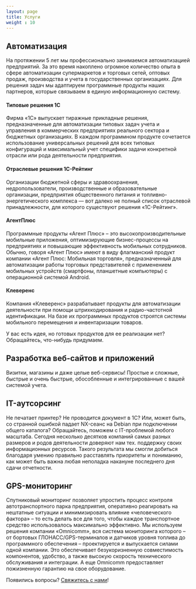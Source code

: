 ```yaml
---
layout: page
title: Услуги
weight : 10
---
```


## Автоматизация
На протяжении 5 лет мы профессионально занимаемся автоматизацией предприятий. За это время накоплено огромное количество опыта в сфере автоматизации супермаркетов и торговых сетей, оптовых продаж, производства и учета в государственных организациях. Для решения задач мы адаптируем программные продукты наших партнеров, которые связываем в единую информационную систему.



#### Типовые решения 1С
<div class="partner-logo partner-1c"><a title="Сайт 1С" href="http://v8.1c.ru"></a></div>
Фирма «1С» выпускает тиражные прикладные решения, предназначенные для автоматизации типовых задач учета и управления в коммерческих предприятиях реального сектора и бюджетных организациях. В каждом программном продукте сочетается использование универсальных решений для всех типовых конфигураций и максимальный учет специфики задачи конкретной отрасли или рода деятельности предприятия.


#### Отраслевые решения 1С-Рейтинг
<div class="partner-logo partner-1c-rating"><a title="Сайт 1С-Рейтинг" href="http://1c-rating.kz"></a></div>
Организации бюджетной сферы и здравоохранения, недропользователи, производственные и образовательные организации, предприятия общественного питания и топливно-энергетического комплекса &mdash; вот далеко не полный список отраслевой принадлежности, для которого существуют решения «1С-Рейтинг».

#### АгентПлюс
<div class="partner-logo partner-ap"><a title="Сайт АгентПлюс" href="http://agentplus.ru"></a></div>
Программные продукты «Агент Плюс» – это высокопроизводительные мобильные приложения, оптимизирующие бизнес-процессы на предприятиях и повышающие эффективность мобильных сотрудников. Обычно, говоря «Агент Плюс» имеют в виду флагманский продукт компании «Агент Плюс: Мобильная торговля», предназначенный для автоматизации работы торговых представителей с применением мобильных устройств (смартфоны, планшетные компьютеры) с операционной системой Android.


#### Клеверенс
<div class="partner-logo partner-cleverence"><a title="Сайт Клеверенс" href="http://cleverence.ru"></a></div>
Компания «Клеверенс» разрабатывает продукты для автоматизации деятельности при помощи штрихкодирования и радио-частотной идентификации. На базе их программных продуктов строятся системы мобильного перемещения и инвентаризации товаров.

<p class='message' markdown='1'>
У вас есть идея, но готовых продуктов для ее реализации нет? Обращайтесь, что-нибудь придумаем.
</p>


## Разработка веб-сайтов и приложений
Визитки, магазины и даже целые веб-сервисы! Простые и сложные, быстрые и очень быстрые, обособленные и интегрированные с вашей системой учета.



## IT-аутсорсинг
Не печатает принтер? Не проводится документ в 1С? Или, может быть, со странной ошибкой падает NX-сеанс на Debian при подключении общего каталога? Обращайтесь, поможем с IT-проблемой любого масштаба. Сегодня несколько десятков компаний самых разных размеров и родов деятельности доверяют нам тех. поддержку своих информационных ресурсов. Такого результата мы смогли добиться благодаря умению правильно расставлять приоритеты и пониманию, как может быть важна любая неполадка накануне последнего дня сдачи отчетности.


## GPS-мониторинг
<div class="partner-logo partner-omnicomm"><a title="Сайт Omnicomm" href="http://omnicomm.ru"></a></div>
Спутниковый мониторинг позволяет упростить процесс контроля автотранспортного парка предприятия, оперативно реагировать на нештатные ситуации и минимизировать влияние «человеческого фактора» – то есть делать все для того, чтобы каждое транспортное средство использовалось максимально эффективно. Мы используем решения компании «Omnicomm», вся система мониторинга которого – от бортовых ГЛОНАСС/GPS-терминалов и датчиков уровня топлива до программного обеспечения – проектируется и выпускается силами одной компании. Это обеспечивает безукоризненную совместимость компонентов, удобство, а также высокую скорость технического обслуживания и интеграции. А еще Omnicomm предоставляет пожизненную гарантию на свое оборудование.


Появились вопросы? [Свяжитесь с нами](/contacts/)!
